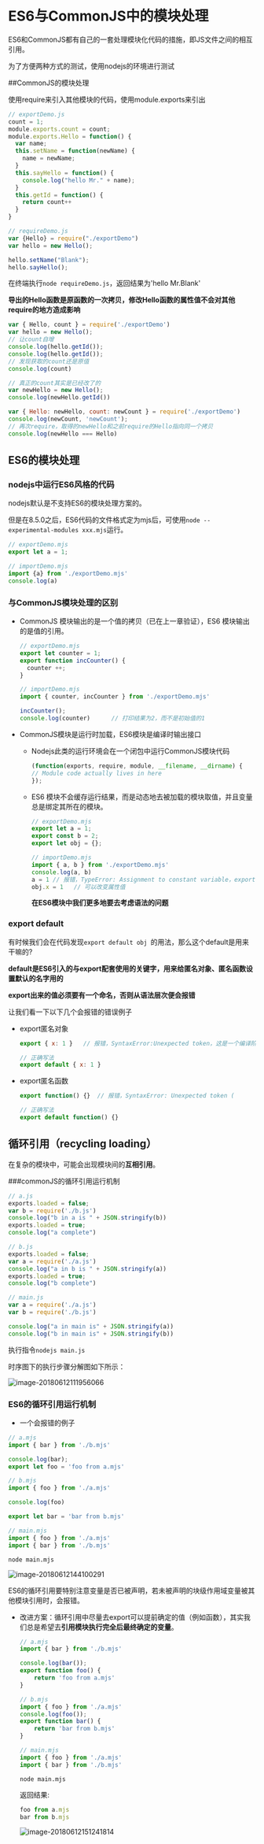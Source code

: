 # ES6与CommonJS中的模块处理

ES6和CommonJS都有自己的一套处理模块化代码的措施，即JS文件之间的相互引用。

为了方便两种方式的测试，使用nodejs的环境进行测试

##CommonJS的模块处理

使用require来引入其他模块的代码，使用module.exports来引出

```js
// exportDemo.js
count = 1;
module.exports.count = count;
module.exports.Hello = function() {
  var name;
  this.setName = function(newName) {
    name = newName;
  }
  this.sayHello = function() {
    console.log("hello Mr." + name);
  }
  this.getId = function() {
    return count++
  }
}
```

```js
// requireDemo.js
var {Hello} = require("./exportDemo")
var hello = new Hello();

hello.setName("Blank");
hello.sayHello();
```

在终端执行`node requireDemo.js`，返回结果为'hello Mr.Blank'

**导出的Hello函数是原函数的一次拷贝，修改Hello函数的属性值不会对其他require的地方造成影响**

```js
var { Hello, count } = require('./exportDemo')
var hello = new Hello();
// 让count自增
console.log(hello.getId());
console.log(hello.getId());
// 发现获取的count还是原值
console.log(count)

// 真正的count其实是已经改了的
var newHello = new Hello();
console.log(newHello.getId())

var { Hello: newHello, count: newCount } = require('./exportDemo')
console.log(newCount, 'newCount');
// 再次require，取得的newHello和之前require的Hello指向同一个拷贝
console.log(newHello === Hello) 
```



## ES6的模块处理

### nodejs中运行ES6风格的代码

nodejs默认是不支持ES6的模块处理方案的。

但是在8.5.0之后，ES6代码的文件格式定为mjs后，可使用`node --experimental-modules xxx.mjs`运行。

```js
// exportDemo.mjs
export let a = 1;
```

```js
// importDemo.mjs
import {a} from './exportDemo.mjs'
console.log(a)
```

### 与CommonJS模块处理的区别

* CommonJS 模块输出的是一个值的拷贝（已在上一章验证），ES6 模块输出的是值的引用。

  ```js
  // exportDemo.mjs
  export let counter = 1;
  export function incCounter() {
    counter ++;
  }
  ```

  ```js
  // importDemo.mjs
  import { counter, incCounter } from './exportDemo.mjs'
  
  incCounter();
  console.log(counter)		// 打印结果为2，而不是初始值的1
  ```

* CommonJS模块是运行时加载，ES6模块是编译时输出接口

  * Nodejs此类的运行环境会在一个闭包中运行CommonJS模块代码

    ```js
    (function(exports, require, module, __filename, __dirname) {
    // Module code actually lives in here
    });
    ```

  * ES6 模块不会缓存运行结果，而是动态地去被加载的模块取值，并且变量总是绑定其所在的模块。

    ```js
    // exportDemo.mjs
    export let a = 1;
    export const b = 2;
    export let obj = {};
    
    // importDemo.mjs
    import { a, b } from './exportDemo.mjs'
    console.log(a, b)
    a = 1 // 报错，TypeError: Assignment to constant variable，export出来的值是一个只读引用
    obj.x = 1	// 可以改变属性值
    ```

    **在ES6模块中我们更多地要去考虑语法的问题**

### export default

有时候我们会在代码发现`export default obj `的用法，那么这个default是用来干嘛的?

**default是ES6引入的与export配套使用的关键字，用来给匿名对象、匿名函数设置默认的名字用的**

**export出来的值必须要有一个命名，否则从语法层次便会报错**

让我们看一下以下几个会报错的错误例子

* export匿名对象

  ```js
  export { x: 1 }	// 报错，SyntaxError:Unexpected token，这是一个编译阶段的错误
  
  // 正确写法
  export default { x: 1 }
  ```

* export匿名函数

  ```js
  export function() {}	// 报错，SyntaxError: Unexpected token (
  
  // 正确写法
  export default function() {}
  ```

  





## 循环引用（recycling loading）

在复杂的模块中，可能会出现模块间的**互相引用**。

###commonJS的循环引用运行机制

```js
// a.js
exports.loaded = false;
var b = require('./b.js')
console.log("b in a is " + JSON.stringify(b))
exports.loaded = true;
console.log("a complete")
```

```js
// b.js
exports.loaded = false;
var a = require('./a.js')
console.log("a in b is " + JSON.stringify(a))
exports.loaded = true;
console.log("b complete")
```

```js
// main.js
var a = require('./a.js')
var b = require('./b.js')

console.log("a in main is" + JSON.stringify(a))
console.log("b in main is" + JSON.stringify(b))
```

执行指令`nodejs main.js`

时序图下的执行步骤分解图如下所示：

![image-20180612111956066](./imgs/image-20180612111956066.png)

### ES6的循环引用运行机制

*  一个会报错的例子

  ```js
  // a.mjs
  import { bar } from './b.mjs'
  
  console.log(bar);
  export let foo = 'foo from a.mjs'
  ```

  ```js
  // b.mjs
  import { foo } from './a.mjs'
  
  console.log(foo)
  
  export let bar = 'bar from b.mjs'
  ```

  ```js
  // main.mjs
  import { foo } from './a.mjs'
  import { bar } from './b.mjs'
  ```

  `node main.mjs`

  ![image-20180612144100291](./imgs/image-20180612144100291.png)

  ES6的循环引用要特别注意变量是否已被声明，若未被声明的块级作用域变量被其他模块引用时，会报错。

* 改进方案：循环引用中尽量去export可以提前确定的值（例如函数），其实我们总是希望去**引用模块执行完全后最终确定的变量**。

  ```js
  // a.mjs
  import { bar } from './b.mjs'
  
  console.log(bar());
  export function foo() {
      return 'foo from a.mjs'
  }
  ```

  ```js
  // b.mjs
  import { foo } from './a.mjs'
  console.log(foo());
  export function bar() {
      return 'bar from b.mjs'
  }
  ```

  ```js
  // main.mjs
  import { foo } from './a.mjs'
  import { bar } from './b.mjs'
  ```

  `node main.mjs`

  返回结果:

  ```js
  foo from a.mjs
  bar from b.mjs
  ```

  ![image-20180612151241814](./imgs/image-20180612151241814.png)



